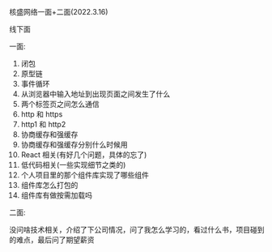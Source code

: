 核盛网络一面+二面(2022.3.16)

线下面

一面:

1. 闭包
2. 原型链
3. 事件循环
4. 从浏览器中输入地址到出现页面之间发生了什么
5. 两个标签页之间怎么通信
6. http 和 https
7. http1 和 http2
8. 协商缓存和强缓存
9. 协商缓存和强缓存分别什么时候用
10. React 相关(有好几个问题，具体的忘了)
11. 低代码相关(一些实现细节之类的)
12. 个人项目里的那个组件库实现了哪些组件
13. 组件库怎么打包的
14. 组件库有做按需加载吗

二面:

没问啥技术相关，介绍了下公司情况，问了我怎么学习的，看过什么书，项目碰到的难点，最后问了期望薪资
